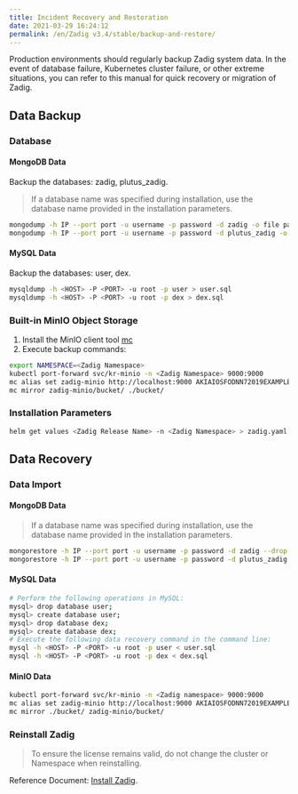 ```yaml
---
title: Incident Recovery and Restoration
date: 2021-03-29 16:24:12
permalink: /en/Zadig v3.4/stable/backup-and-restore/
---
```


Production environments should regularly backup Zadig system data. In the event of database failure, Kubernetes cluster failure, or other extreme situations, you can refer to this manual for quick recovery or migration of Zadig.

## Data Backup

### Database

#### MongoDB Data

Backup the databases: zadig, plutus_zadig.

> If a database name was specified during installation, use the database name provided in the installation parameters.

```bash
mongodump -h IP --port port -u username -p password -d zadig -o file path
mongodump -h IP --port port -u username -p password -d plutus_zadig -o file path
```

#### MySQL Data

Backup the databases: user, dex.

```bash
mysqldump -h <HOST> -P <PORT> -u root -p user > user.sql
mysqldump -h <HOST> -P <PORT> -u root -p dex > dex.sql
```

### Built-in MinIO Object Storage

1. Install the MinIO client tool [mc](http://dl.minio.org.cn/client/mc/)
2. Execute backup commands:
``` bash
export NAMESPACE=<Zadig Namespace>
kubectl port-forward svc/kr-minio -n <Zadig Namespace> 9000:9000
mc alias set zadig-minio http://localhost:9000 AKIAIOSFODNN72019EXAMPLE wJalrXUtnFEMI2019K7MDENGbPxRfiCYEXAMPLEKEY
mc mirror zadig-minio/bucket/ ./bucket/
```

### Installation Parameters

``` bash
helm get values <Zadig Release Name> -n <Zadig Namespace> > zadig.yaml
```

## Data Recovery

### Data Import

#### MongoDB Data

> If a database name was specified during installation, use the database name provided in the installation parameters.

```bash
mongorestore -h IP --port port -u username -p password -d zadig --drop file path
mongorestore -h IP --port port -u username -p password -d plutus_zadig --drop file path
```

#### MySQL Data

```bash
# Perform the following operations in MySQL:
mysql> drop database user;
mysql> create database user;
mysql> drop database dex;
mysql> create database dex;
# Execute the following data recovery command in the command line:
mysql -h <HOST> -P <PORT> -u root -p user < user.sql
mysql -h <HOST> -P <PORT> -u root -p dex < dex.sql
```

#### MinIO Data

``` bash
kubectl port-forward svc/kr-minio -n <Zadig namespace> 9000:9000
mc alias set zadig-minio http://localhost:9000 AKIAIOSFODNN72019EXAMPLE wJalrXUtnFEMI2019K7MDENGbPxRfiCYEXAMPLEKEY
mc mirror ./bucket/ zadig-minio/bucket/
```

### Reinstall Zadig

> To ensure the license remains valid, do not change the cluster or Namespace when reinstalling.

Reference Document: [Install Zadig](/en/Zadig%20v3.4/install/helm-deploy/).